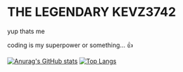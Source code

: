# THE LEGENDARY KEVZ3742
yup thats me

coding is my superpower or something... 👍

[![Anurag's GitHub stats](https://github-readme-stats.vercel.app/api?username=KevZ3742&hide=contribs,issues,prs&count_private=true&show_icons=true&theme=dark)](https://github.com/anuraghazra/github-readme-stats)
[![Top Langs](https://github-readme-stats.vercel.app/api/top-langs/?username=KevZ3742)](https://github.com/anuraghazra/github-readme-stats)
